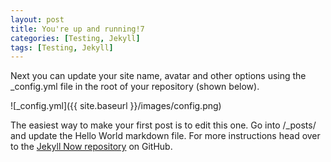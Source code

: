 ```yaml
---
layout: post
title: You're up and running!7
categories: [Testing, Jekyll]
tags: [Testing, Jekyll]
---
```


Next you can update your site name, avatar and other options using the _config.yml file in the root of your repository (shown below).

<!--excerpt-->

![_config.yml]({{ site.baseurl }}/images/config.png)

The easiest way to make your first post is to edit this one. Go into /_posts/ and update the Hello World markdown file. For more instructions head over to the [Jekyll Now repository](https://github.com/barryclark/jekyll-now) on GitHub.